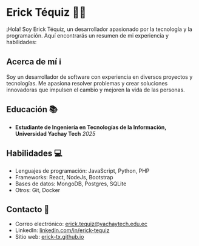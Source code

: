 # Erick Téquiz 👨‍💻

¡Hola! Soy Erick Téquiz, un desarrollador apasionado por la tecnología y la programación. Aquí encontrarás un resumen de mi experiencia y habilidades:

## Acerca de mí ℹ️
Soy un desarrollador de software con experiencia en diversos proyectos y tecnologías. Me apasiona resolver problemas y crear soluciones innovadoras que impulsen el cambio y mejoren la vida de las personas.

## Educación 📚
- **Estudiante de Ingeniería en Tecnologías de la Información, Universidad Yachay Tech** *2025*

## Habilidades 💻
- Lenguajes de programación: JavaScript, Python, PHP
- Frameworks: React, NodeJs, Bootstrap
- Bases de datos: MongoDB, Postgres, SQLite 
- Otros: Git, Docker

## Contacto 📧
- Correo electrónico: [erick.tequiz@yachaytech.edu.ec](mailto:erick.tequiz@yachaytech.edu.ec)
- LinkedIn: [linkedin.com/in/erick-tequiz](https://www.linkedin.com/in/erick-tequiz/)
- Sitio web: [erick-tx.github.io](https://erick-tx.github.io/)
